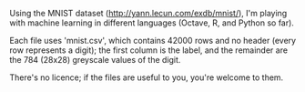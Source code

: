 Using the MNIST dataset (http://yann.lecun.com/exdb/mnist/), I'm playing with machine learning in different languages (Octave, R, and Python so far).

Each file uses 'mnist.csv', which contains 42000 rows and no header (every row represents a digit); the first column is the label, and the remainder are the 784 (28x28) greyscale values of the digit.

There's no licence; if the files are useful to you, you're welcome to them.
